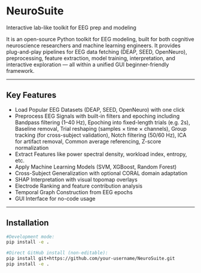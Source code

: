 # NeuroSuite
Interactive lab-like toolkit for EEG prep and modeling

It is an open-source Python toolkit for EEG modeling, built for both cognitive neuroscience researchers and machine learning engineers. It provides plug-and-play pipelines for EEG data fetching (DEAP, SEED, OpenNeuro), preprocessing, feature extraction, model training, interpretation, and interactive exploration — all within a unified GUI beginner-friendly framework.

---

## Key Features
- Load Popular EEG Datasets (DEAP, SEED, OpenNeuro) with one click
- Preprocess EEG Signals with built-in filters and epoching including Bandpass filtering (1–40 Hz), Epoching into fixed-length trials (e.g. 2s), Baseline removal, Trial reshaping (samples × time × channels), Group tracking (for cross-subject validation), Notch filtering (50/60 Hz), ICA for artifact removal, Common average referencing, Z-score normalization
- Extract Features like power spectral density, workload index, entropy, etc.
- Apply Machine Learning Models (SVM, XGBoost, Random Forest)
- Cross-Subject Generalization with optional CORAL domain adaptation
- SHAP Interpretation with visual topomap overlays
- Electrode Ranking and feature contribution analysis
- Temporal Graph Construction from EEG epochs
- GUI Interface for no-code usage

---

## Installation
```bash
#Development mode:
pip install -e .

#Direct GitHub install (non-editable):
pip install git+https://github.com/your-username/NeuroSuite.git
pip install -e .
